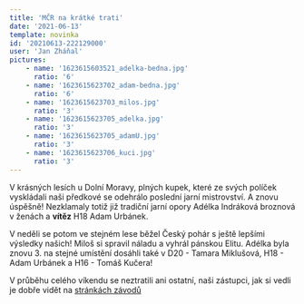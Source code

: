 ```yaml
---
title: 'MČR na krátké trati'
date: '2021-06-13'
template: novinka
id: '20210613-222129000'
user: 'Jan Zháňal'
pictures:
    - name: '1623615603521_adelka-bedna.jpg'
      ratio: '6'
    - name: '1623615623702_adam-bedna.jpg'
      ratio: '6'
    - name: '1623615623703_milos.jpg'
      ratio: '3'
    - name: '1623615623705_adelka.jpg'
      ratio: '3'
    - name: '1623615623705_adamU.jpg'
      ratio: '3'
    - name: '1623615623706_kuci.jpg'
      ratio: '3'
---
```

V krásných lesích u Dolní Moravy, plných kupek, které ze svých políček vyskládali naši předkové se odehrálo poslední jarní mistrovství. A znovu úspěšně! Nezklamaly totiž již tradiční jarní opory Adélka Indráková broznová v ženách a **vítěz** H18 Adam Urbánek.

V neděli se potom ve stejném lese běžel Český pohár s ještě lepšími výsledky našich! Miloš si spravil náladu a vyhrál pánskou Elitu. Adélka byla znovu 3. na stejné umístění dosáhli také v D20 - Tamara Miklušová, H18 - Adam Urbánek a H16 - Tomáš Kučera!

V průběhu celého víkendu se neztratili ani ostatní, naši zástupci, jak si vedli je dobře vidět na [stránkách závodů](https://mcrkt2021.ssu.cz/)
